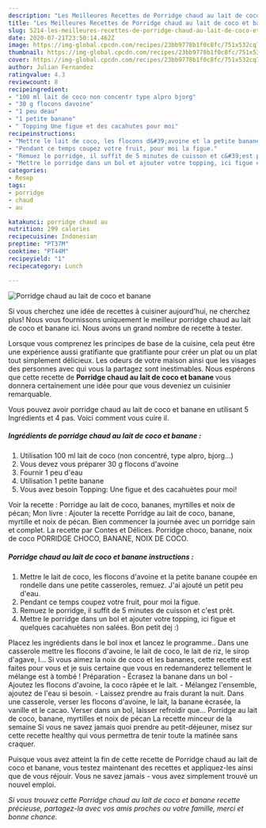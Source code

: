 ```yaml
---
description: "Les Meilleures Recettes de Porridge chaud au lait de coco et banane"
title: "Les Meilleures Recettes de Porridge chaud au lait de coco et banane"
slug: 5214-les-meilleures-recettes-de-porridge-chaud-au-lait-de-coco-et-banane
date: 2020-07-21T23:50:14.462Z
image: https://img-global.cpcdn.com/recipes/23bb9778b1f0c8fc/751x532cq70/porridge-chaud-au-lait-de-coco-et-banane-photo-principale-de-la-recette.jpg
thumbnail: https://img-global.cpcdn.com/recipes/23bb9778b1f0c8fc/751x532cq70/porridge-chaud-au-lait-de-coco-et-banane-photo-principale-de-la-recette.jpg
cover: https://img-global.cpcdn.com/recipes/23bb9778b1f0c8fc/751x532cq70/porridge-chaud-au-lait-de-coco-et-banane-photo-principale-de-la-recette.jpg
author: Julian Fernandez
ratingvalue: 4.3
reviewcount: 8
recipeingredient:
- "100 ml lait de coco non concentr type alpro bjorg"
- "30 g flocons davoine"
- "1 peu deau"
- "1 petite banane"
- " Topping Une figue et des cacahutes pour moi"
recipeinstructions:
- "Mettre le lait de coco, les flocons d&#39;avoine et la petite banane coupée en rondelle dans une petite casseroles, remuez. J&#39;ai ajouté un petit peu d&#39;eau."
- "Pendant ce temps coupez votre fruit, pour moi la figue."
- "Remuez le porridge, il suffit de 5 minutes de cuisson et c&#39;est prêt."
- "Mettre le porridge dans un bol et ajouter votre topping, ici figue et quelques cacahuètes non salées. Bon petit dej :)"
categories:
- Resep
tags:
- porridge
- chaud
- au

katakunci: porridge chaud au 
nutrition: 299 calories
recipecuisine: Indonesian
preptime: "PT37M"
cooktime: "PT44M"
recipeyield: "1"
recipecategory: Lunch

---
```



![Porridge chaud au lait de coco et banane](https://img-global.cpcdn.com/recipes/23bb9778b1f0c8fc/751x532cq70/porridge-chaud-au-lait-de-coco-et-banane-photo-principale-de-la-recette.jpg)

Si vous cherchez une idée de recettes à cuisiner aujourd'hui, ne cherchez plus! Nous vous fournissons uniquement le meilleur porridge chaud au lait de coco et banane ici. Nous avons un grand nombre de recette à tester.

Lorsque vous comprenez les principes de base de la cuisine, cela peut être une expérience aussi gratifiante que gratifiante pour créer un plat ou un plat tout simplement délicieux. Les odeurs de votre maison ainsi que les visages des personnes avec qui vous la partagez sont inestimables. Nous espérons que cette recette de <strong> Porridge chaud au lait de coco et banane </strong> vous donnera certainement une idée pour que vous deveniez un cuisinier remarquable.

<!--inarticleads1-->

Vous pouvez avoir porridge chaud au lait de coco et banane en utilisant 5 Ingrédients et 4 pas. Voici comment vous cuire il.

##### Ingrédients de porridge chaud au lait de coco et banane :

1. Utilisation 100 ml lait de coco (non concentré, type alpro, bjorg...)
1. Vous devez vous préparer 30 g flocons d&#39;avoine
1. Fournir 1 peu d&#39;eau
1. Utilisation 1 petite banane
1. Vous avez besoin  Topping: Une figue et des cacahuètes pour moi!


Voir la recette : Porridge au lait de coco, bananes, myrtilles et noix de pécan; Mon livre : Ajouter la recette Porridge au lait de coco, banane, myrtille et noix de pécan. Bien commencer la journée avec un porridge sain et complet. La recette par Contes et Délices. Porridge choco, banane, noix de coco PORRIDGE CHOCO, BANANE, NOIX DE COCO. 

<!--inarticleads2-->

##### Porridge chaud au lait de coco et banane instructions :

1. Mettre le lait de coco, les flocons d&#39;avoine et la petite banane coupée en rondelle dans une petite casseroles, remuez. J&#39;ai ajouté un petit peu d&#39;eau.
1. Pendant ce temps coupez votre fruit, pour moi la figue.
1. Remuez le porridge, il suffit de 5 minutes de cuisson et c&#39;est prêt.
1. Mettre le porridge dans un bol et ajouter votre topping, ici figue et quelques cacahuètes non salées. Bon petit dej :)


Placez les ingrédients dans le bol inox et lancez le programme.. Dans une casserole mettre les flocons d&#39;avoine, le lait de coco, le lait de riz, le sirop d&#39;agave, l… Si vous aimez la noix de coco et les bananes, cette recette est faites pour vous et je suis certaine que vous en redemanderez tellement le mélange est à tombé ! Préparation - Écrasez la banane dans un bol - Ajoutez les flocons d&#39;avoine, la coco râpée et le lait. - Mélangez l&#39;ensemble, ajoutez de l&#39;eau si besoin. - Laissez prendre au frais durant la nuit. Dans une casserole, verser les flocons d&#39;avoine, le lait, la banane écrasée, la vanille et le cacao. Verser dans un bol, laisser refroidir que… Porridge au lait de coco, banane, myrtilles et noix de pécan La recette minceur de la semaine Si vous ne savez jamais quoi prendre au petit-déjeuner, misez sur cette recette healthy qui vous permettra de tenir toute la matinée sans craquer. 

<!--inarticleads1-->

<p>
Puisque vous avez atteint la fin de cette recette de Porridge chaud au lait de coco et banane, vous testez maintenant des recettes et appliquez-les ainsi que de vous réjouir. Vous ne savez jamais - vous avez simplement trouvé un nouvel emploi.
</p>

<p>
<i>Si vous trouvez cette Porridge chaud au lait de coco et banane recette précieuse, partagez-la avec vos amis proches ou votre famille, merci et bonne chance.</i>
</p>
